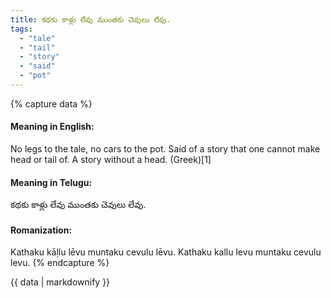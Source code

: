 ```yaml
---
title: కథకు కాళ్లు లేవు ముంతకు చెవులు లేవు.
tags:
  - "tale"
  - "tail"
  - "story"
  - "said"
  - "pot"
---
```


{% capture data %}
#### Meaning in English:
No legs to the tale, no cars to the pot.
Said of a story that one cannot make head or tail of.
A story without a head. (Greek)[1]

#### Meaning in Telugu:
కథకు కాళ్లు లేవు ముంతకు చెవులు లేవు.

#### Romanization:
Kathaku kāḷlu lēvu muntaku cevulu lēvu.
Kathaku kallu levu muntaku cevulu levu.
{% endcapture %}

{{ data | markdownify }}

